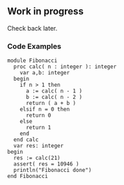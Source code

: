 ## Work in progress

Check back later.

### Code Examples

```
module Fibonacci
  proc calc( n : integer ): integer
    var a,b: integer
  begin
    if n > 1 then 
      a := calc( n - 1 )
      b := calc( n - 2 )
      return ( a + b )
    elsif n = 0 then 
      return 0
    else 
      return 1
    end
  end calc
  var res: integer
begin
  res := calc(21)
  assert( res = 10946 )
  println("Fibonacci done")
end Fibonacci
```
